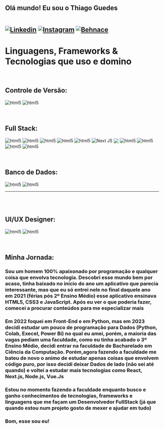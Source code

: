 <h2>Olá mundo! Eu sou o Thiago Guedes
<br><br>
    
[![Linkedin](https://img.shields.io/badge/LinkedIn-0077B5?style=for-the-badge&logo=linkedin&logoColor=white)](https://www.linkedin.com/in/thiago-guedes-01b434263/)
[![Instagram](https://img.shields.io/badge/Instagram-E4405F?style=for-the-badge&logo=instagram&logoColor=white)](https://www.instagram.com/thiagoguedes_2112/)
[![Behnace](https://img.shields.io/badge/-Behance-blue?style=for-the-badge&logo=behance&logoColor=white)](https://www.behance.net/thiagoguedes10)



# Linguagens, Frameworks & Tecnologias que uso e domino
<br>

## Controle de Versão:
<div style="display: inline_block">
    <!-- peguei no site https://dev.to/envoy_/150-badges-for-github-pnk#skills -->
    <img align="center" alt="html5" src="https://img.shields.io/badge/GIT-E44C30?style=for-the-badge&logo=git&logoColor=white">
    <img align="center" alt="html5" src="https://img.shields.io/badge/GitHub-100000?style=for-the-badge&logo=github&logoColor=white">
</div>
<br><br>

## Full Stack:
<div style="display: inline_block">
    <!-- peguei no site https://dev.to/envoy_/150-badges-for-github-pnk#skills -->
    <img align="center" alt="html5" src="https://img.shields.io/badge/HTML5-E34F26?style=for-the-badge&logo=html5&logoColor=white">
    <img align="center" alt="html5" src="https://img.shields.io/badge/CSS3-1572B6?style=for-the-badge&logo=css3&logoColor=white">
    <img align="center" alt="html5" src="https://img.shields.io/badge/JavaScript-F7DF1E?style=for-the-badge&logo=javascript&logoColor=black">
    <img align="center" alt="html5" src="https://img.shields.io/badge/Node.js-43853D?style=for-the-badge&logo=node.js&logoColor=white">
    <img align="center" alt="html5" src="https://img.shields.io/badge/React-20232A?style=for-the-badge&logo=react&logoColor=61DAFB">
    <img align="center" src="https://img.shields.io/badge/Next-black?style=for-the-badge&logo=next.js&logoColor=white" alt="Next JS">
    <img align="center" src="https://img.shields.io/badge/vuejs-%2335495e.svg?style=for-the-badge&logo=vuedotjs&logoColor=%234FC08D">
    <img align="center" alt="html5" src="https://img.shields.io/badge/Python-3776AB?style=for-the-badge&logo=python&logoColor=white">
    <img align="center" alt="html5" src="https://img.shields.io/badge/Django-092E20?style=for-the-badge&logo=django&logoColor=white">
    <img align="center" alt="html5" src="https://img.shields.io/badge/Flask-000000?style=for-the-badge&logo=flask&logoColor=white">
    <img align="center" alt="html5" src="https://img.shields.io/badge/vercel-%23000000.svg?style=for-the-badge&logo=vercel&logoColor=white">
</div>
<br><br>

## Banco de Dados:
<div style="display: inline_block">
    <img align="center" alt="html5" src="https://img.shields.io/badge/MySQL-00000F?style=for-the-badge&logo=mysql&logoColor=white">
    <img align="center" alt="html5" src="https://img.shields.io/badge/MongoDB-4EA94B?style=for-the-badge&logo=mongodb&logoColor=white">
    <hr>
</div>
<br><br>

## UI/UX Designer:
<div style="display: inline_block">
    <img align="center" alt="html5" src="https://img.shields.io/badge/Figma-F24E1E?style=for-the-badge&logo=figma&logoColor=white">
    <img align="center" alt="html5" src="https://img.shields.io/badge/Notion-000000?style=for-the-badge&logo=notion&logoColor=white">
</div>  
<br><br>


## Minha Jornada:
### Sou um homem 100% apaixonado por programação e qualquer coisa que envolva tecnologia. Descobri esse mundo bem por acaso, tinha baixado no início do ano um aplicativo que parecia interessante, mas que eu só entrei nele no final daquele ano em 2021 (férias pós 2º Ensino Médio) esse aplicativo ensinava HTML5, CSS3 e JavaScript. Após eu ver o que poderia fazer, comecei a procurar conteúdos para me especializar mais
### Em 2022 foquei em Front-End e em Python, mas em 2023 decidi estudar um pouco de programação para Dados (Python, Colab, Execel, Power Bi) no qual eu amei, porém, a maioria das vagas pediam uma faculdade, como eu tinha acabado o 3º Ensino Médio, decidi entrar na faculdade de Bacharelado em Ciência da Computação. Porém,agora fazendo a faculdade me bateu de novo o animo de estudar apenas coisas que envolvem código puro, por isso decidi deixar Dados de lado (não sei até quando) e voltei a estudar mais tecnologias como React, Next.js, Node.js, Vue.Js
### Estou no momento fazendo a faculdade enquanto busco e ganho conhecimentos de tecnologias, frameworks e linguagens que me façam um Desenvolvedor FullStack (já que quando estou num projeto gosto de mexer e ajudar em tudo)
### Bom, esse sou eu!
